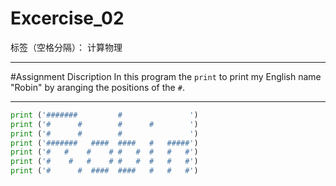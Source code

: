 ﻿# Excercise_02

标签（空格分隔）： 计算物理

---
#Assignment Discription
In this program the `print` to print my English name "Robin" by aranging the positions of the `#`.

---
```python
print ('#######         #               ')
print ('#      #        #      #        ')
print ('#      #        #               ')
print ('#######   ####  ####   #   #####')
print ('#   #    #    # #   #  #   #   #')
print ('#    #   #    # #   #  #   #   #')
print ('#      #  ####  ####   #   #   #')
```






